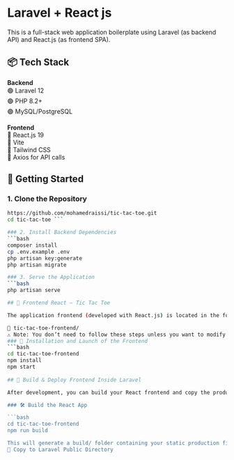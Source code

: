 # Laravel + React js
This is a full-stack web application boilerplate using Laravel (as backend API) and React.js (as frontend SPA).

## 📦 Tech Stack

**Backend**  
🟢 Laravel 12  
🟢 PHP 8.2+  
🟢 MySQL/PostgreSQL  

**Frontend**  
🔵 React.js 19  
🔵 Vite  
🔵 Tailwind CSS  
🔵 Axios for API calls  
## 🚀 Getting Started

### 1. Clone the Repository
```bash
https://github.com/mohamedraissi/tic-tac-toe.git
cd tic-tac-toe ```

### 2. Install Backend Dependencies
```bash
composer install
cp .env.example .env
php artisan key:generate
php artisan migrate

### 3. Serve the Application
```bash
php artisan serve

## 🎯 Frontend React – Tic Tac Toe

The application frontend (developed with React.js) is located in the folder:

📁 tic-tac-toe-frontend/
⚠️ Note: You don’t need to follow these steps unless you want to modify the React frontend
### 🔧 Installation and Launch of the Frontend
```bash
cd tic-tac-toe-frontend
npm install
npm start
 
## 🚀 Build & Deploy Frontend Inside Laravel

After development, you can build your React frontend and copy the production files inside your Laravel app's public directory (e.g., public/elifiwes):

### 🛠 Build the React App

```bash
cd tic-tac-toe-frontend
npm run build

This will generate a build/ folder containing your static production files.
📁 Copy to Laravel Public Directory
